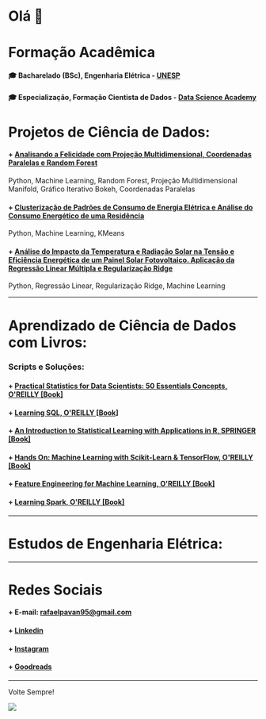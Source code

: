 # Olá 👋

# Formação Acadêmica 

#### 🎓 Bacharelado (BSc), Engenharia Elétrica - [UNESP](https://www.feb.unesp.br)
#### 🎓 Especialização, Formação Cientista de Dados - [Data Science Academy](https://www.datascienceacademy.com.br/) 
# Projetos de Ciência de Dados:

#### + [Analisando a Felicidade com Projeção Multidimensional, Coordenadas Paralelas e Random Forest](https://github.com/rafaelpavan95/DataScience/blob/master/happiness.ipynb)
Python, Machine Learning, Random Forest, Projeção Multidimensional Manifold, Gráfico Iterativo Bokeh, Coordenadas Paralelas

#### + [Clusterização de Padrões de Consumo de Energia Elétrica e Análise do Consumo Energético de uma Residência](https://github.com/rafaelpavan95/DataScience/blob/master/Clusteriza%C3%A7%C3%A3o_Energia.ipynb)
Python, Machine Learning, KMeans

#### + [Análise do Impacto da Temperatura e Radiação Solar na Tensão e Eficiência Energética de um Painel Solar Fotovoltaico. Aplicação da Regressão Linear Múltipla e Regularização Ridge](https://github.com/rafaelpavan95/DataScience/blob/master/Photovoltaic.ipynb)
Python, Regressão Linear, Regularização Ridge, Machine Learning

_______________________________________

# Aprendizado de Ciência de Dados com Livros:

###  Scripts e Soluções: 

#### + [Practical Statistics for Data Scientists: 50 Essentials Concepts, O'REILLY [Book]](https://github.com/rafaelpavan95/Practical_Statistics_for_Data_Scientists)

#### + [Learning SQL, O'REILLY [Book]]()

#### + [An Introduction to Statistical Learning with Applications in R, SPRINGER [Book]]()

#### + [Hands On: Machine Learning with Scikit-Learn & TensorFlow, O'REILLY [Book]]()

#### + [Feature Engineering for Machine Learning, O'REILLY [Book]]()

#### + [Learning Spark, O'REILLY [Book]]()

_______________________________________

# Estudos de Engenharia Elétrica:

____________________________________________

# Redes Sociais

#### + E-mail: rafaelpavan95@gmail.com
#### + [Linkedin](https://br.linkedin.com/in/engrafaelpavan)
#### + [Instagram](https://www.instagram.com/rafaelpavan95/)
#### + [Goodreads](https://www.goodreads.com/user/show/58755709-rafael-pavan)

___________________________________________

Volte Sempre!

![](https://thumbs.gfycat.com/ConsiderateSandyDanishswedishfarmdog-size_restricted.gif)
